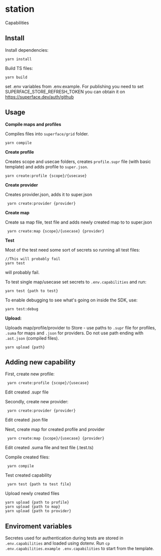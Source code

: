 # station
Capabilities

## Install

Install dependencies: 
```
yarn install
```

Build TS files:
```
yarn build
```
set .env variables from .env.example. For publishing you need to set SUPERFACE_STORE_REFRESH_TOKEN you can obtain it on https://superface.dev/auth/github

## Usage

**Compile maps and profiles**

Compiles files into `superface/grid` folder.

```
yarn compile
```

**Create profile**

Creates scope and usecae folders, creates `profile.supr` file (with basic template) and adds profile to `super.json`.

```
yarn create:profile {scope}/{usecase} 
```

**Create provider**

Creates provider.json, adds it to super.json

```
 yarn create:provider {provider}
```

**Create map**

Create sa map file, test file and adds newly created map to to super.json

```
 yarn create:map {scope}/{usecase} {provider}
```

**Test**

Most of the test need some sort of secrets so running all test files:
```
//This will probably fail
yarn test
```
will probably fail.

To test single map/usecase set secrets to `.env.capabilities` and run: 

```
yarn test {path to test}
```

To enable debugging to see what's going on inside the SDK, use:

```
yarn test:debug
```

**Upload:**

Uploads map/profile/provider to Store - use paths to `.supr` file for profiles, `.suma` for maps and `.json` for providers. Do not use path ending with `.ast.json` (compiled files).

```
yarn upload {path}
```


## Adding new capability

First, create new profile:

```
 yarn create:profile {scope}/{usecase}
```
Edit created .supr file

Secondly, create new provider:

```
 yarn create:provider {provider}
```

Edit created .json file

Next, create map for created profile and provider

```
 yarn create:map {scope}/{usecase} {provider}
```

Edit created .suma file and test file (.test.ts)

Compile created files:

```
 yarn compile
```

Test created capability

```
 yarn test {path to test file}
```

Upload newly created files
```
yarn upload {path to profile}
yarn upload {path to map}
yarn upload {path to provider}
```

## Enviroment variables

Secretes used for authentication during tests are stored in `.env.capabilities` and loaded using dotenv. Run `cp .env.capabilities.example .env.capabilities` to start from the template.
